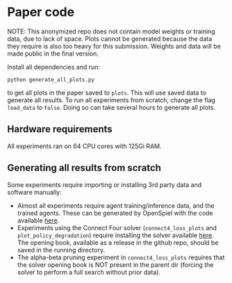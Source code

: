 # Paper code

NOTE: This anonymized repo does not contain model weights or training data, due to lack of space. Plots cannot be generated because the data they require is also too heavy for this submission.
Weights and data will be made public in the final version.

Install all dependencies and run:
```
python generate_all_plots.py
```
to get all plots in the paper saved to `plots`. This will use saved data to generate all results.
To run all experiments from scratch, change the flag `load_data` to `False`. Doing so can take several hours to generate all plots.

## Hardware requirements

All experiments ran on 64 CPU cores with 125Gi RAM.

## Generating all results from scratch

Some experiments require importing or installing 3rd party data and software manually:
- Almost all experiments require agent training/inference data, and the trained agents. 
    These can be generated by OpenSpiel with the code available [here](https://github.com/OrenNeumann/AlphaZero-scaling-laws).
- Experiments using the Connect Four solver (`connect4_loss_plots` and `plot_policy_degradation`) require installing the solver available [here](https://github.com/PascalPons/connect4). The opening book, available as a release in the github repo, should be saved in the running directory.
- The alpha-beta pruning experiment in `connect4_loss_plots` requires that the solver opening book is NOT present in the 
    parent dir (forcing the solver to perform a full search without prior data).

